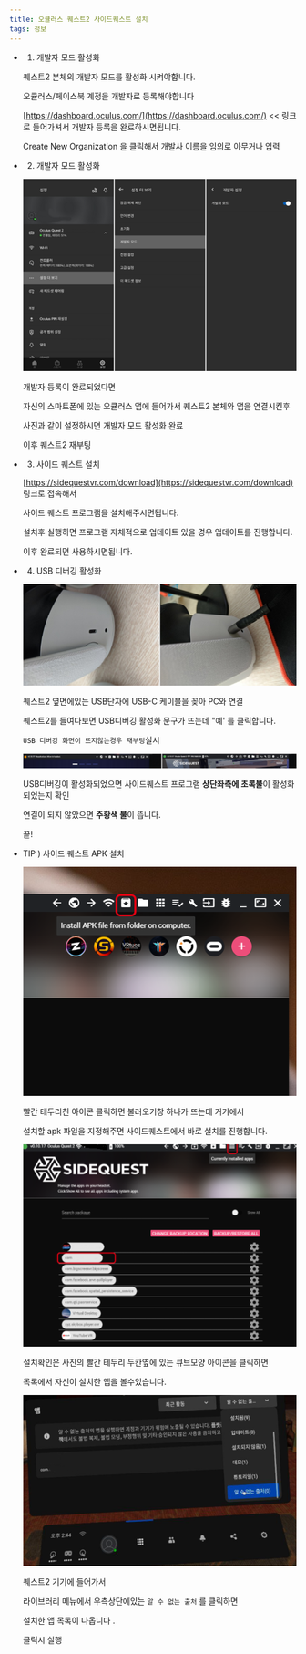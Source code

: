 ```yaml
---
title: 오큘러스 퀘스트2 사이드퀘스트 설치
tags: 정보
---
```


- 1. 개발자 모드 활성화

    퀘스트2 본체의 개발자 모드를 활성화 시켜야합니다.

    오큘러스/페이스북 계정을 개발자로 등록해야합니다

    [https://dashboard.oculus.com/](https://dashboard.oculus.com/)  << 링크로 들어가셔서 개발자 등록을 완료하시면됩니다.

    Create New Organization 을 클릭해서  개발사 이름을 임의로 아무거나 입력

- 2. 개발자 모드 활성화

    ![](/img/information/20.png)

    개발자 등록이 완료되었다면

    자신의 스마트폰에 있는 오큘러스 앱에 들어가서 퀘스트2 본체와 앱을 연결시킨후

    사진과 같이 설정하시면  개발자 모드 활성화 완료 

    이후 퀘스트2 재부팅 

- 3. 사이드 퀘스트 설치

    [https://sidequestvr.com/download](https://sidequestvr.com/download) 링크로 접속해서

    사이드 퀘스트 프로그램을 설치해주시면됩니다.

    설치후 실행하면 프로그램 자체적으로 업데이트 있을 경우 업데이트를 진행합니다.

    이후 완료되면 사용하시면됩니다.

- 4. USB 디버깅 활성화

    ![](/img/information/21.png)

    퀘스트2 옆면에있는 USB단자에 USB-C 케이블을 꽂아 PC와 연결

    퀘스트2를 들여다보면 USB디버깅 활성화 문구가 뜨는데 "예' 를 클릭합니다.

    `USB 디버깅 화면이 뜨지않는경우 재부팅`실시

    ![](/img/information/22.png)

    USB디버깅이 활성화되었으면 사이드퀘스트 프로그램 **상단좌측에 초록불**이 활성화되었는지 확인

    연결이 되지 않았으면 **주황색 불**이 뜹니다.

    끝!

- TIP ) 사이드 퀘스트 APK 설치

    ![](/img/information/23.png)

    빨간 테두리친 아이콘 클릭하면  불러오기창 하나가 뜨는데 거기에서 

    설치할 apk 파일을 지정해주면  사이드퀘스트에서 바로 설치를 진행합니다.

    ![](/img/information/24.png)

    설치확인은 사진의 빨간 테두리 두칸옆에 있는 큐브모양 아이콘을 클릭하면

    목록에서 자신이 설치한 앱을 볼수있습니다.

    ![](/img/information/25.png)

    퀘스트2 기기에 들어가서

    라이브러리 메뉴에서 우측상단에있는 `알 수 없는 출처` 를 클릭하면 

    설치한 앱 목록이 나옵니다 .

    클릭시 실행